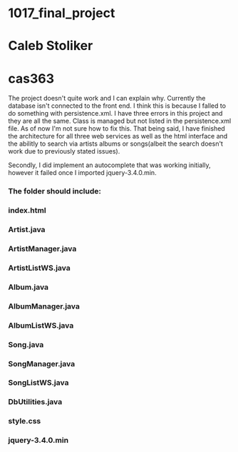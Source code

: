 # 1017_final_project
# Caleb Stoliker
# cas363

The project doesn't quite work and I can explain why. Currently the database isn't connected to the front end.  I think this is because I falled to do something with persistence.xml.  I have three errors in this project and they are all the same. Class is managed but not listed in the persistence.xml file.  As of now I'm not sure how to fix this.  That being said, I have finished the architecture for all three web services as well as the html interface and the abilitly to search via artists albums or songs(albeit the search doesn't work due to previously stated issues).

Secondly, I did implement an autocomplete that was working initially, however it failed once I imported jquery-3.4.0.min.

### The folder should include:
 ###  index.html
 ###  Artist.java
 ###  ArtistManager.java
 ###  ArtistListWS.java
 ###  Album.java
 ###  AlbumManager.java
 ###  AlbumListWS.java
###   Song.java
 ###  SongManager.java
 ###  SongListWS.java
###   DbUtilities.java
###   style.css
 ###  jquery-3.4.0.min
